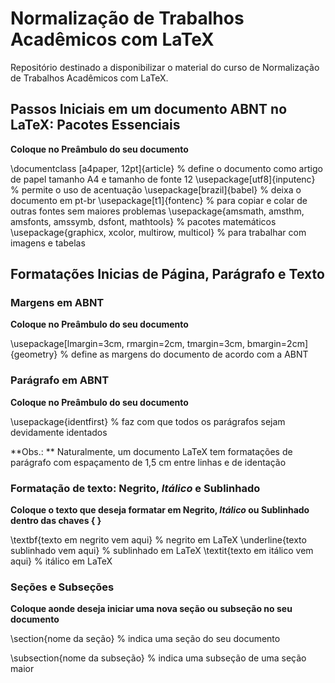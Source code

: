 # Normalização de Trabalhos Acadêmicos com LaTeX
Repositório destinado a disponibilizar o material do curso de Normalização de Trabalhos Acadêmicos com LaTeX.

## Passos Iniciais em um documento ABNT no LaTeX: Pacotes Essenciais

**Coloque no Preâmbulo do seu documento**

\documentclass [a4paper, 12pt]{article} % define o documento como artigo de papel tamanho A4 e tamanho de fonte 12
\usepackage[utf8]{inputenc} % permite o uso de acentuação
\usepackage[brazil]{babel} % deixa o documento em pt-br
\usepackage[t1]{fontenc} % para copiar e colar de outras fontes sem maiores problemas
\usepackage{amsmath, amsthm, amsfonts, amssymb, dsfont, mathtools} % pacotes matemáticos
\usepackage{graphicx, xcolor, multirow, multicol} % para trabalhar com imagens e tabelas

## Formatações Inicias de Página, Parágrafo e Texto

### Margens em ABNT

**Coloque no Preâmbulo do seu documento**

\usepackage[lmargin=3cm, rmargin=2cm, tmargin=3cm, bmargin=2cm]{geometry} % define as margens do documento de acordo com a ABNT

### Parágrafo em ABNT

**Coloque no Preâmbulo do seu documento**

\usepackage{identfirst} % faz com que todos os parágrafos sejam devidamente identados

**Obs.: ** Naturalmente, um documento LaTeX tem formatações de parágrafo com espaçamento de 1,5 cm entre linhas e de identação

### Formatação de texto: **Negrito**, *Itálico* e __Sublinhado__

**Coloque o texto que deseja formatar em Negrito, *Itálico* ou __Sublinhado__ dentro das chaves { }**

\textbf{texto em negrito vem aqui} % negrito em LaTeX
\underline{texto sublinhado vem aqui} % sublinhado em LaTeX
\textit{texto em itálico vem aqui} % itálico em LaTeX

### Seções e Subseções

**Coloque aonde deseja iniciar uma nova seção ou subseção no seu documento**

\section{nome da seção} % indica uma seção do seu documento

\subsection{nome da subseção} % indica uma subseção de uma seção maior
